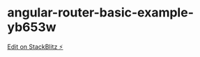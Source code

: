 # angular-router-basic-example-yb653w

[Edit on StackBlitz ⚡️](https://stackblitz.com/edit/angular-router-basic-example-yb653w)